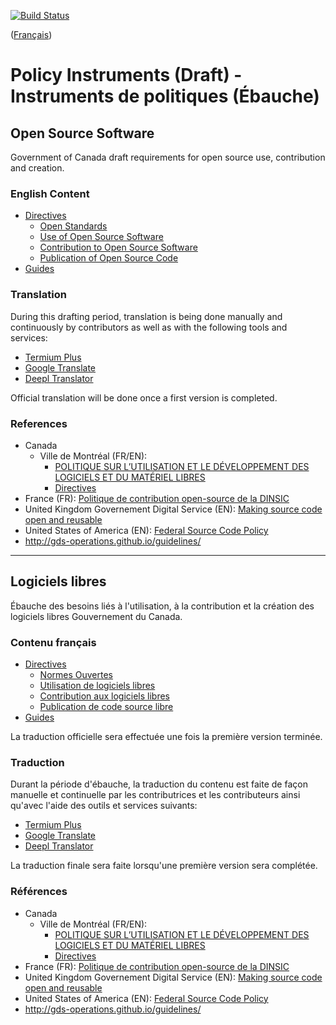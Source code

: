 [![Build Status](https://travis-ci.org/canada-ca/open-source-logiciel-libre.svg?branch=master)](https://travis-ci.org/canada-ca/open-source-logiciel-libre)

([Français](#logiciels-libres))

# Policy Instruments (Draft) - Instruments de politiques (Ébauche)

## Open Source Software

Government of Canada draft requirements for open source use, contribution and creation.

### English Content

* [Directives](en/directives)
  * [Open Standards](en/directives/open-standards.md)
  * [Use of Open Source Software](en/directives/open-source-software.md)
  * [Contribution to Open Source Software](en/directives/contributing-to-open-source-software.md)
  * [Publication of Open Source Code](en/directives/publishing-open-source-code.md)
* [Guides](en/guides)

### Translation

During this drafting period, translation is being done manually and continuously by contributors as well as with the following tools and services:

* [Termium Plus](http://www.btb.termiumplus.gc.ca/)
* [Google Translate](https://translate.google.com/)
* [Deepl Translator](https://www.deepl.com/translator)

Official translation will be done once a first version is completed.

### References

* Canada
  * Ville de Montréal (FR/EN):
    * [POLITIQUE SUR L’UTILISATION ET LE DÉVELOPPEMENT DES LOGICIELS ET DU MATÉRIEL LIBRES](https://github.com/VilledeMontreal/politique-libre/blob/master/Politique/PolitiqueDuLibre.md)
    * [Directives](https://github.com/VilledeMontreal/politique-libre/tree/master/Directives)
* France (FR): [Politique de contribution open-source de la DINSIC](https://disic.github.io/politique-de-contribution-open-source)
* United Kingdom Governement Digital Service (EN): [Making source code open and reusable](https://www.gov.uk/service-manual/technology/making-source-code-open-and-reusable)
* United States of America (EN): [Federal Source Code Policy](https://sourcecode.cio.gov/)
* http://gds-operations.github.io/guidelines/

---

## Logiciels libres

Ébauche des besoins liés à l'utilisation, à la contribution et la création des logiciels libres Gouvernement du Canada.

### Contenu français

* [Directives](fr/directives)
  * [Normes Ouvertes](fr/directives/normes-ouvertes.md)
  * [Utilisation de logiciels libres](fr/directives/logiciels-libres.md)
  * [Contribution aux logiciels libres](fr/directives/contribution-à-des-logiciels-libres.md)
  * [Publication de code source libre](fr/directives/publication-code-source-ouvert.md)
* [Guides](fr/guides)

La traduction officielle sera effectuée une fois la première version terminée.

### Traduction

Durant la période d'ébauche, la traduction du contenu est faite de façon manuelle et continuelle par les contributrices et les contributeurs ainsi qu'avec l'aide des outils et services suivants:

* [Termium Plus](http://www.btb.termiumplus.gc.ca/)
* [Google Translate](https://translate.google.com/)
* [Deepl Translator](https://www.deepl.com/translator)

La traduction finale sera faite lorsqu'une première version sera complétée.

### Références

* Canada
  * Ville de Montréal (FR/EN):
    * [POLITIQUE SUR L’UTILISATION ET LE DÉVELOPPEMENT DES LOGICIELS ET DU MATÉRIEL LIBRES](https://github.com/VilledeMontreal/politique-libre/blob/master/Politique/PolitiqueDuLibre.md)
    * [Directives](https://github.com/VilledeMontreal/politique-libre/tree/master/Directives)
* France (FR): [Politique de contribution open-source de la DINSIC](https://disic.github.io/politique-de-contribution-open-source)
* United Kingdom Governement Digital Service (EN): [Making source code open and reusable](https://www.gov.uk/service-manual/technology/making-source-code-open-and-reusable)
* United States of America (EN): [Federal Source Code Policy](https://sourcecode.cio.gov/)
* http://gds-operations.github.io/guidelines/
